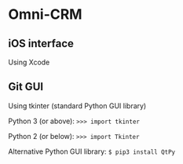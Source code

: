 # Omni-CRM

## iOS interface
Using Xcode

## Git GUI
Using tkinter (standard Python GUI library)

Python 3 (or above): `>>> import tkinter`

Python 2 (or below): `>>> import Tkinter`

Alternative Python GUI library: `$ pip3 install QtPy`
